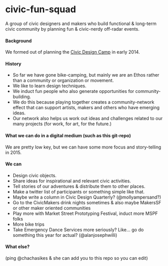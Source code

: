 # civic-fun-squad
A group of civic designers and makers who build functional &amp; long-term civic community by planning fun &amp; civic-nerdy off-radar events.

#### Background
We formed out of planning the <a href="http://civicdesigncamp.org/">Civic Design Camp</a> in early 2014.

#### History
* So far we have gone bike-camping, but mainly we are an Ethos rather than a community or organization or movement. 
* We like to learn design techniques.
* We induct fun people who also generate opportunities for community-building.
* We do this because playing together creates a community-network effect that can support artists, makers and others who have emerging ideas.
* Our network also helps us work out ideas and challenges related to our many projects (for work, for art, for the future.)

#### What we can do in a digital medium (such as this git-repo)
We are pretty low key, but we can have some more focus and story-telling in 2015.

#### We can
* Design civic objects.
* Share ideas for inspirational and relevant civic activities.
* Tell stories of our adventures & distribute them to other places.
* Make a twitter list of participants or something simple like that.
* Maybe write a column in Civic Design Quarterly? (@mollyampersand?)
* Go to the CivicMakers drink nights sometimes & also maybe MakersSF or other maker oriented communities
* Play more with Market Street Prototyping Festival, induct more MSPF folks
* More bike trips
* Take Emergency Dance Services more seriously? Like... go do something this year for actual? (@alanjosephwilli)

#### What else?
(ping @chachasikes & she can add you to this repo so you can edit)


